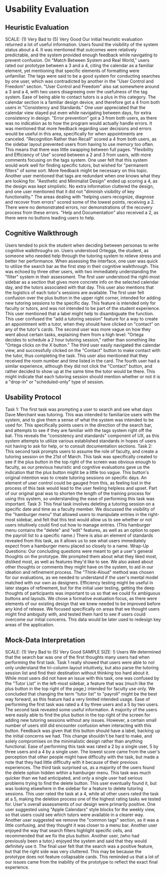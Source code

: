 # Usability Evaluation

## Heuristic Evaluation
SCALE: (1) Very Bad to (5) Very Good
Our initial heuristic evaluation returned a lot of useful information. Users found the visibility of the system status about a 4. It was mentioned that outcomes were relatively predictable, and the system provided enough feedback while navigating to prevent confusion.
On "Match Between System and Real World," users rated our prototype between a 3 and a 4, citing the calendar as a familiar element, yet mentioning that specific elements of formatting were unfamiliar. The tags were said to be a good system for conducting searches by one user, which was contradicted by another in the "User Control and Freedom" section.
"User Control and Freedom" also sat somewhere around a 3 and a 4, with two users disagreeing over the usefulness of the tag system. Ease of being able to contact tutors is a plus in this category.
The calendar section is a familiar design device, and therefore got a 4 from both users in "Consistency and Standards." One user appreciated that the calendar view stayed put even while navigating between days, for extra consistency in design.
"Error prevention" got a 3 from both users, as there was no indication as to how the program would actually handle errors. It was mentioned that more feedback regarding user decisions and errors would be useful in this area, specifically for when appointments are canceled.
"Recognition Rather than Recall" scored a 4 from both users, as the sidebar layout prevented users from having to use memory too often. This means that there was little swapping between full pages.
"Flexibility and Efficiency of Use" scored between a 2 and 3 from users, with more comments focusing on the tags system. One user felt that this system would work well for finding specific tutors, but wished for "permanent filters" of some sort. More feedback might be necessary on this topic. Another user mentioned that tags are redundant when one knows what they are looking for.
"Aesthetic and Minimalist Design" ended up scoring a 4, as the design was kept simplistic. No extra information cluttered the design, and one user mentioned that it did not "diminish visibility of key functionality."
The areas dealing with "helping users recognize, diagnose and recover from errors" scored some of the lowest points, receiving a 2. There were no demonstrated errors, nor demonstrations of the recovery process from these errors.
"Help and Documentation" also received a 2, as there were no buttons leading users to help.

## Cognitive Walkthrough
Users tended to pick the student when deciding between personas to write cognitive walkthroughs on. Users understood Ortegga, the student, as someone who needed help through the tutoring system to relieve stress and better her performance.
When assessing the interface, one user was quick to utilize the search bar as the first step in their cognitive walkthrough. This was echoed by three other users, with two immediately understanding the "filter" system in their assessment.
The first user understood the right-most sidebar as a section that gives more concrete info on the selected calendar day, and the tutors associated with that day. This user also mentions that the logistics of each tutor's sessions are available.
The first user felt confusion over the plus button in the upper right corner, intended for adding new tutoring sessions to the specific day. This feature is intended only for faculty or tutors, and was not intended to be part of the student experience. This user mentioned that a label might help to disambiguate the function. This user confused the "add a tutoring session" feature for a way to create an appointment with a tutor, when they should have clicked on "contact" on any of the tutor's cards.
The second user was more vague on how they went about certain tasks, explaining them from a high level: "Ortega decides to schedule a 2 hour tutoring session," rather than something like "Ortega clicks on the X button."
The third user easily navigated the calendar view, and successfully clicked on the "Contact" button to make contact with the tutor, thus completing the task. This user also mentioned that they received the room number and time listed in the card.
The fourth user had a similar experience, although they did not click the "Contact" button, and rather decided to show up at the same time the tutor would be there. This might indicate that each tutoring session should mention whether or not it is a "drop-in" or "scheduled-only" type of session.

## Usability Protocol
Task 1: The first task was prompting a user to search and see what days Dave Merchant was tutoring. This was intended to familiarize users with the system, and to give them a sense of what the system was intended to be used for. This specifically points users in the direction of the search bar, and attempts to see if they are familiar with the tags system right off the bat. This reveals the "consistency and standards" component of UX, as this system attempts to utilize various established standards in hopes of users not having to ask for help, or to consult documentation sections.
Task 2: This second task prompts users to assume the role of faculty, and create a tutoring session on the 21st of March. This task was specifically created to see if the plus button in the top right of the screen was obvious enough to faculty, as our previous heuristic and cognitive evaluations gave us the indication that the plus button might be a little too vague. This button's original intention was to create tutoring sessions on specific days. An element of user control could be gauged from this, as feeling lost in the process of this task would lead to the user feeling helpless and upset. Part of our original goal was to shorten the length of the training process for using this system, so understanding the ease of performing this task was important.
Task 3: This final task involves deleting a tutoring session on a specific date and time as a faculty member. We discussed the visibility of the "hamburger menu" that allowed users to manipulate entries in the right-most sidebar, and felt that this test would allow us to see whether or not users intuitively could find out how to manage entries. (This hamburger menu contains the "delete" and "edit" features, as well as an option to open the payroll list to a specific name.) There is also an element of standards revealed from this task, as it allows us to see what users immediately expect from a hamburger menu placed so closely to a name.
Wrap-Up Questions: Our concluding questions were meant to get a user's general thoughts on the prototype. We prompted them about what they liked most, disliked most, as well as features they'd like to see. We also asked about other thoughts or comments they might have on the system, to aid in our ideation and refinement process.
The "Think-Aloud" method was chosen for our evaluations, as we needed to understand if the user's mental model matched with our own as designers. Efficiency testing might be useful in later stages of refinement, but for the initial user testing, getting the deep thoughts of participants was important to us so that we could fix ambiguous buttons and layouts.
We chose a formative evaluation focus, as there were elements of our existing design that we knew needed to be improved before any kind of release. We focused specifically on areas that we thought users might find ambiguity with, and tested them hard to see if users could overcome our initial concerns. This data would be later used to redesign key areas of the application.

## Mock-Data Interpretation
SCALE: (1) Very Bad to (5) Very Good
SAMPLE SIZE: 5 Users
We determined that the search bar was one of the first thoughts many users had when performing the first task. Task 1 really showed that users were able to not only understand the tri-column layout intuitively, but also parse the tutoring session list and find their destination without thinking too hard about it. While most users did not have an issue with this task, one was confused by the "Tutor List" in the left-most sidebar, a feature that was (much like the plus button in the top right of the page,) intended for faculty use only. We concluded that changing the term "tutor list" to "payroll" might be the best way forward, as this feature had a very limited intended usage. Ease of performing the first task was rated a 4 by three users and a 5 by two users.
The second task revealed some useful information. A majority of the users were easily able to find the plus button in the top right of the screen for adding new tutoring sessions without any issues. However, a certain small number of users still did encounter confusion when interacting with this button. Feedback was given that this button should have a label, backing up the initial concerns we had. This change shouldn't be hard to make, and solely compromises on the minimalistic design rather than anything functional. Ease of performing this task was rated a 2 by a single user, 5 by three users and a 4 by a single user. The lowest score came from the user's perception that other people might have difficulty with the task, but made a note that they had little difficulty with it because of their previous experiences.
The third task surprised us, as a majority of the users found the delete option hidden within a hamburger menu. This task was much quicker than we had anticipated, and only a single user had serious problems trying to find the delete button. This user eventually found it, but was looking elsewhere in the sidebar for a feature to delete tutoring sessions. This user rated the task at a 4, while all other users rated the task at a 5, making the deletion process one of the highest rating tasks we tested for.
User's overall assessments of our design were primarily positive. One user suggested using "Apple Calendars" style blocks for the weekly view, so that users could see which tutors were available in a clearer way. Another user suggested we remove the "common tags" section, as it was a little confusing, and they thought it was closer to a menu bar. Another user enjoyed the way that search filters highlight specific cells, and recommended that we fix the plus button. Another user, (who had previously been a tutor,) enjoyed the system and said that they would definitely use it. The final user felt that the search was a positive feature, but that the right side was very cluttered. This may be because the prototype does not feature collapsable cards. This reminded us that a lot of our issues came from the inability of the prototype to reflect the exact final experience.
